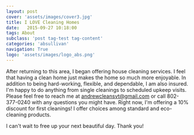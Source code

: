 ```yaml
---
layout: post
cover: 'assets/images/cover3.jpg'
title: I LOVE Cleaning Homes 
date:   2015-09-27 10:18:00
tags: About
subclass: 'post tag-test tag-content'
categories: 'absullivan'
navigation: True
logo: 'assets/images/logo_abs.png'
---
```

After returning to this area, I began offering house cleaning services. I feel that having a clean home just makes the home so much more enjoyable. In addition to being hard-working, flexible, and dependable, I am also insured. I'm happy to do anything from single cleanings to scheduled upkeep visits. Please feel free to reach me at andrewcleansvt@gmail.com or call 802-377-0240 with any questions you might have. Right now, I'm offering a 10% discount for first cleanings! I offer choices among standard and eco-cleaning products.

I can't wait to free up your next beautiful day. Thank you!
